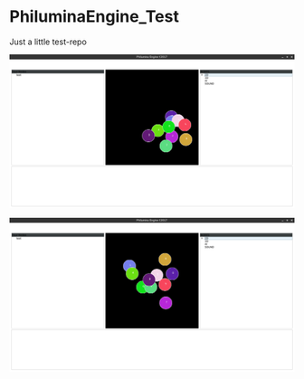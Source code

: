 # PhiluminaEngine_Test
Just a little test-repo

![](img/Screenshot1.png) 

![](img/Screenshot2.png) 